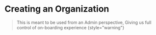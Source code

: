 # Creating an Organization

> This is meant to be used from an Admin perspective,
> Giving us full control of on-boarding experience
> {style="warning"}
> 
<api-endpoint openapi-path="../../maximus_schema.json" endpoint="/organizations/" method="POST"/>